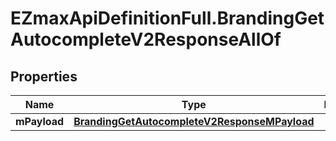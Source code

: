 # EZmaxApiDefinitionFull.BrandingGetAutocompleteV2ResponseAllOf

## Properties

Name | Type | Description | Notes
------------ | ------------- | ------------- | -------------
**mPayload** | [**BrandingGetAutocompleteV2ResponseMPayload**](BrandingGetAutocompleteV2ResponseMPayload.md) |  | 


